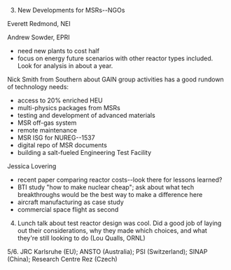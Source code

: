 
3. New Developments for MSRs--NGOs

Everett Redmond, NEI

Andrew Sowder, EPRI
- need new plants to cost half
- focus on energy future scenarios with other reactor types included. Look for analysis in about a year.

Nick Smith from Southern about GAIN group activities has a good rundown of technology needs:
- access to 20% enriched HEU
- multi-physics packages from MSRs
- testing and development of advanced materials
- MSR off-gas system
- remote maintenance
- MSR ISG for NUREG--1537
- digital repo of MSR documents
- building a salt-fueled Engineering Test Facility

Jessica Lovering
- recent paper comparing reactor costs--look there for lessons learned?
- BTI study "how to make nuclear cheap"; ask about what tech breakthroughs would be the best way to make a difference here
- aircraft manufacturing as case study
- commercial space flight as second

4. Lunch talk about test reactor design was cool. Did a good job of laying out their considerations, why they made which choices, and what they're still looking to do (Lou Qualls, ORNL)

5/6. JRC Karlsruhe (EU); ANSTO (Australia); PSI (Switzerland); SINAP (China); Research Centre Rez (Czech)
